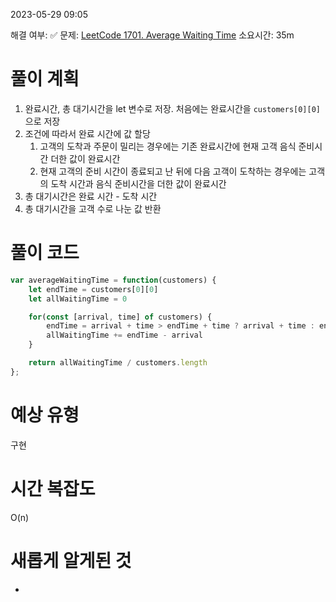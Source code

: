 2023-05-29
09:05

해결 여부: ✅
문제: [LeetCode 1701. Average Waiting Time](https://leetcode.com/problems/average-waiting-time/description/)
소요시간: 35m

# 풀이 계획
1. 완료시간, 총 대기시간을 let 변수로 저장. 처음에는 완료시간을 `customers[0][0]`으로 저장
2. 조건에 따라서 완료 시간에 값 할당
	1. 고객의 도착과 주문이 밀리는 경우에는 기존 완료시간에 현재 고객 음식 준비시간 더한 값이 완료시간
	2. 현재 고객의 준비 시간이 종료되고 난 뒤에 다음 고객이 도착하는 경우에는 고객의 도착 시간과 음식 준비시간을 더한 값이 완료시간
3. 총 대기시간은 완료 시간 - 도착 시간
4. 총 대기시간을 고객 수로 나눈 값 반환

# 풀이 코드 
```js
var averageWaitingTime = function(customers) {
    let endTime = customers[0][0]
    let allWaitingTime = 0

    for(const [arrival, time] of customers) {
        endTime = arrival + time > endTime + time ? arrival + time : endTime + time
        allWaitingTime += endTime - arrival
    }

    return allWaitingTime / customers.length
};
```
# 예상 유형
구현
 
# 시간 복잡도
O(n)

# 새롭게 알게된 것
-